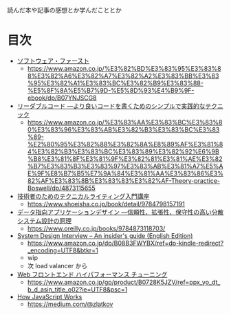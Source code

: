 読んだ本や記事の感想とか学んだこととか

# 目次

- [ソフトウェア・ファースト](./%E3%82%BD%E3%83%95%E3%83%88%E3%82%A6%E3%82%A7%E3%82%A2%E3%83%BB%E3%83%95%E3%82%A1%E3%83%BC%E3%82%B9%E3%83%88.md)
  - https://www.amazon.co.jp/%E3%82%BD%E3%83%95%E3%83%88%E3%82%A6%E3%82%A7%E3%82%A2%E3%83%BB%E3%83%95%E3%82%A1%E3%83%BC%E3%82%B9%E3%83%88-%E5%8F%8A%E5%B7%9D-%E5%8D%93%E4%B9%9F-ebook/dp/B07YNJSCG8
- [リーダブルコード ―より良いコードを書くためのシンプルで実践的なテクニック](./%E3%83%AA%E3%83%BC%E3%83%80%E3%83%96%E3%83%AB%E3%82%B3%E3%83%BC%E3%83%89.md)
  - https://www.amazon.co.jp/%E3%83%AA%E3%83%BC%E3%83%80%E3%83%96%E3%83%AB%E3%82%B3%E3%83%BC%E3%83%89-%E2%80%95%E3%82%88%E3%82%8A%E8%89%AF%E3%81%84%E3%82%B3%E3%83%BC%E3%83%89%E3%82%92%E6%9B%B8%E3%81%8F%E3%81%9F%E3%82%81%E3%81%AE%E3%82%B7%E3%83%B3%E3%83%97%E3%83%AB%E3%81%A7%E5%AE%9F%E8%B7%B5%E7%9A%84%E3%81%AA%E3%83%86%E3%82%AF%E3%83%8B%E3%83%83%E3%82%AF-Theory-practice-Boswell/dp/4873115655
- [技術者のためのテクニカルライティング入門講座](./%E6%8A%80%E8%A1%93%E8%80%85%E3%81%AE%E3%81%9F%E3%82%81%E3%81%AE%E3%83%86%E3%82%AF%E3%83%8B%E3%82%AB%E3%83%AB%E3%83%A9%E3%82%A4%E3%83%86%E3%82%A3%E3%83%B3%E3%82%B0%E5%85%A5%E9%96%80%E8%AC%9B%E5%BA%A7.md)
  - https://www.shoeisha.co.jp/book/detail/9784798157191
- [データ指向アプリケーションデザイン ―信頼性、拡張性、保守性の高い分散システム設計の原理](./%E3%83%87%E3%83%BC%E3%82%BF%E6%8C%87%E5%90%91%E3%82%A2%E3%83%97%E3%83%AA%E3%82%B1%E3%83%BC%E3%82%B7%E3%83%A7%E3%83%B3%E3%83%87%E3%82%B6%E3%82%A4%E3%83%B3.md)
  - https://www.oreilly.co.jp/books/9784873118703/
- [System Design Interview – An insider's guide (English Edition)](./SystemDesignInterview.md)
  - https://www.amazon.co.jp/dp/B08B3FWYBX/ref=dp-kindle-redirect?_encoding=UTF8&btkr=1
  - wip
  - 次 load valancer から
- [Web フロントエンド ハイパフォーマンス チューニング](./Web%E3%83%95%E3%83%AD%E3%83%B3%E3%83%88%E3%82%A8%E3%83%B3%E3%83%89%E3%83%8F%E3%82%A4%E3%83%91%E3%83%95%E3%82%A9%E3%83%BC%E3%83%9E%E3%83%B3%E3%82%B9%E3%83%81%E3%83%A5%E3%83%BC%E3%83%8B%E3%83%B3%E3%82%B0.md)
  - https://www.amazon.co.jp/gp/product/B0728K5JZV/ref=ppx_yo_dt_b_d_asin_title_o02?ie=UTF8&psc=1
- [How JavaScript Works](./HowJavaScriptWorks.md)
  - https://medium.com/@zlatkov
